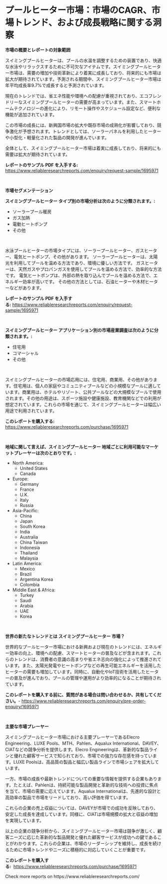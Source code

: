 <p><h1>プールヒーター市場：市場のCAGR、市場トレンド、および成長戦略に関する洞察</h1></p><p><strong>市場の概要とレポートの対象範囲</strong></p>
<p><p>スイミングプールヒーターは、プールの水温を調整するための装置であり、快適な水泳やリラックスするために不可欠なアイテムです。スイミングプールヒーター市場は、需要の増加や技術革新により着実に成長しており、将来的にも市場は拡大が期待されています。予測される期間中、スイミングプールヒーター市場は年平均成長率9.7%で成長すると予測されています。</p><p>現在のトレンドでは、省エネ性能や環境への配慮が重視されており、エコフレンドリーなスイミングプールヒーターの需要が高まっています。また、スマートホームテクノロジーの進化により、リモート操作やスケジュール設定など、便利な機能が追加されています。</p><p>この市場の成長には、新興国市場の拡大や既存市場の成熟化が影響しており、競争激化が予想されます。トレンドとしては、ソーラーパネルを利用したヒーターや小型化・軽量化された製品の開発が進んでいます。</p><p>全体として、スイミングプールヒーター市場は着実に成長しており、将来的にも需要は拡大が期待されています。</p></p>
<p><strong>レポートのサンプル PDF を入手する:</strong> <a href="https://www.reliableresearchreports.com/enquiry/request-sample/1695971">https://www.reliableresearchreports.com/enquiry/request-sample/1695971</a></p>
<p>&nbsp;</p>
<p><strong>市場セグメンテーション</strong></p>
<p><strong>スイミングプールヒーター タイプ別の市場分析は次のように分類されます。:</strong></p>
<p><ul><li>ソーラープール暖房</li><li>ガス加熱</li><li>電動ヒートポンプ</li><li>その他</li></ul></p>
<p>&nbsp;</p>
<p><p>水泳プールヒーターの市場タイプには、ソーラープールヒーター、ガスヒーター、電気ヒートポンプ、その他があります。 ソーラープールヒーターは、太陽光を利用してプールを温める方法であり、環境に優しい方法です。 ガスヒーターは、天然ガスやプロパンガスを使用してプールを温める方法で、効率的な方法です。 電気ヒートポンプは、外部の熱を取り込んでプールを温める方法で、エネルギー効率が高いです。 その他の方法としては、石油ヒーターや木材ヒーターなどがあります。</p></p>
<p><strong>レポートのサンプル PDF を入手する:</strong>&nbsp;<a href="https://www.reliableresearchreports.com/enquiry/request-sample/1695971">https://www.reliableresearchreports.com/enquiry/request-sample/1695971</a></p>
<p>&nbsp;</p>
<p><strong> スイミングプールヒーター アプリケーション別の市場産業調査は次のように分類されます。:</strong></p>
<p><ul><li>住宅用</li><li>コマーシャル</li><li>その他</li></ul></p>
<p>&nbsp;</p>
<p><p>スイミングプールヒーターの市場応用には、住宅用、商業用、その他があります。住宅用は、個人の家庭やコミュニティプールなどの小規模なプールに適しています。商業用は、ホテルやリゾート、公共プールなどの大規模なプールで使用されます。その他の用途は、スポーツ施設や健康施設、教育機関などでの利用が想定されています。これらの市場を通じて、スイミングプールヒーターは幅広い用途で利用されています。</p></p>
<p><strong>このレポートを購入する:</strong>&nbsp; <a href="https://www.reliableresearchreports.com/purchase/1695971">https://www.reliableresearchreports.com/purchase/1695971</a></p>
<p>&nbsp;</p>
<p><strong>地域に関して言えば、スイミングプールヒーター 地域ごとに利用可能なマーケットプレーヤーは次のとおりです。:</strong></p>
<p><ul>
    <li>
        North America:
        <ul>
            <li>United States</li>
            <li>Canada</li>
        </ul>
    </li>
    <li>
        Europe:
        <ul>
            <li>Germany</li>
            <li>France</li>
            <li>U.K.</li>
            <li>Italy</li>
            <li>Russia</li>
        </ul>
    </li>
    <li>
        Asia-Pacific:
        <ul>
            <li>China</li>
            <li>Japan</li>
            <li>South Korea</li>
            <li>India</li>
            <li>Australia</li>
            <li>China Taiwan</li>
            <li>Indonesia</li>
            <li>Thailand</li>
            <li>Malaysia</li>
        </ul>
    </li>
    <li>
        Latin America:
        <ul>
            <li>Mexico</li>
            <li>Brazil</li>
            <li>Argentina Korea</li>
            <li>Colombia</li>
        </ul>
    </li>
    <li>
        Middle East & Africa:
        <ul>
            <li>Turkey</li>
            <li>Saudi</li>
            <li>Arabia</li>
            <li>UAE</li>
            <li>Korea</li>
        </ul>
    </li>
    </ul></p>
<p>&nbsp;</p>
<p><strong>世界の新たなトレンドとは スイミングプールヒーター 市場？</strong></p>
<p><p>世界的なプールヒーター市場における新興および現在のトレンドには、エネルギー効率の向上、環境への配慮、スマートヒーターの普及などが含まれます。これらのトレンドは、消費者の意識の高まりや省エネ志向の強化によって推進されています。また、太陽光発電やヒートポンプなどの再生可能エネルギーを活用したヒーターの需要も増加しています。同時に、自動化やIoT技術を活用したヒーターの普及が進んでおり、プールの管理や運用がより効率的になることが期待されています。</p></p>
<p><strong>このレポートを購入する前に、質問がある場合は問い合わせるか、共有してください。</strong>- <a href="https://www.reliableresearchreports.com/enquiry/pre-order-enquiry/1695971">https://www.reliableresearchreports.com/enquiry/pre-order-enquiry/1695971</a></p>
<p>&nbsp;</p>
<p><strong>主要な市場プレーヤー</strong></p>
<p><p>スイミングプールヒーター市場における主要プレーヤーであるElecro Engineering、LUXE Pools、MTH、Pahlen、Aqualux International、DAVEY、CIATなどの競争分析を提供します。Elecro Engineeringは、革新的な製品ラインと優れた顧客サービスで知られており、市場での強力な存在感を持っています。LUXE Poolsは、高品質の製品と幅広い製品ラインで市場シェアを拡大しています。</p><p>一方、市場の成長や最新トレンドについての重要な情報を提供する企業もあります。たとえば、Pahlenは、持続可能な製品開発と革新的な技術への投資に焦点を当て、市場の需要に応えています。Aqualux Internationalは、先進的な設計と高効率の製品で市場をリードしており、高い評価を得ています。</p><p>これらの企業の売上収益については、DAVEYが市場での成功を反映しており、安定した成長を達成しています。同様に、CIATは市場規模の拡大と収益の増加を実現しています。</p><p>以上の企業の競争分析から、スイミングプールヒーター市場は競争が激しく、顧客ニーズに応じた革新的な製品開発と優れた顧客サービスが成功への鍵であることがわかります。これらの企業は、市場のリーダーシップを維持し、成長を続けるために市場トレンドやニーズに積極的に対応していくことが重要です。</p></p>
<p><strong>このレポートを購入する:</strong>&nbsp;&nbsp;<a href="https://www.reliableresearchreports.com/purchase/1695971">https://www.reliableresearchreports.com/purchase/1695971</a></p>
<p>Check more reports on https://www.reliableresearchreports.com/</p>